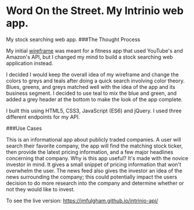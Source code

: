 # Word On the Street. My Intrinio web app.
My stock searching web app. 
###The Thought Process

My initial <a href="https://wireframe.cc/26Kuge">wireframe</a> was meant for a fitness app that used YouTube's and Amazon's 
API, but I changed my mind to build a stock searching web application instead. 

I decided I would keep the overall idea of my wireframe and change the colors to greys and teals after doing a quick search
involving color theory. Blues, greens, and greys matched well with the idea of the app and its business segment. I decided to use teal to mix the blue and green, and added a grey header at the bottom to make the look of the app complete.

I built this using HTML5, CSS3, JavaScript (ES6) and jQuery. I used three different endpoints for my API.

###Use Cases

This is an informational app about publicly traded companies. A user will search their favorite company, the app will find the matching stock ticker, then provide the latest pricing information, and a few major headlines concerning that company. Why is this app useful? It's made with the novice investor in mind. It gives a small snippet of pricing information that won't overwhelm the user. The news feed also gives the investor an idea of the news surrounding the company; this could potentially impact the users decision to do more research into the company and determine whether or not they would like to invest.


To see the live version: https://jmfulgham.github.io/intrinio-api/
